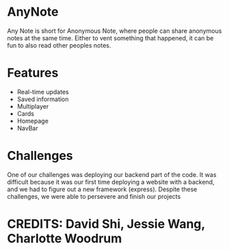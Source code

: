 # AnyNote
Any Note is short for Anonymous Note, where people can share anonymous notes at the same time. Either to vent something that happened, it can be fun to also read other peoples notes. 

# Features
- Real-time updates
- Saved information
- Multiplayer
- Cards
- Homepage
- NavBar

# Challenges
One of our challenges was deploying our backend part of the code. It was difficult because it was our first time deploying a website with a backend, and we had to figure out a new framework (express). Despite these challenges, we were able to persevere and finish our projects

# CREDITS: David Shi, Jessie Wang, Charlotte Woodrum  
